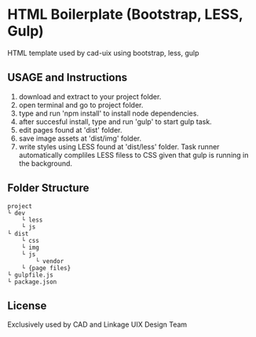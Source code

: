 # HTML Boilerplate (Bootstrap, LESS, Gulp)
HTML template used by cad-uix using bootstrap, less, gulp

## USAGE and Instructions

1. download and extract to your project folder.
2. open terminal and go to project folder.
3. type and run 'npm install' to install node dependencies.
4. after succesful install, type and run 'gulp' to start gulp task.
5. edit pages found at 'dist' folder.
6. save image assets at  'dist/img' folder.
7. write styles using LESS found at 'dist/less' folder. Task runner automatically compliles LESS filess to CSS given that gulp is running in the background.

## Folder Structure

	project
	└ dev
		└ less
		└ js
	└ dist
		└ css
		└ img
		└ js
			└ vendor
		└ {page files}
	└ gulpfile.js
	└ package.json

## License

Exclusively used by CAD and Linkage UIX Design Team